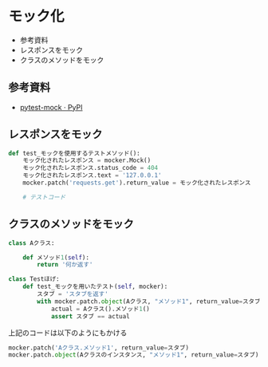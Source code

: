 # モック化

<!-- MarkdownTOC -->

- 参考資料
- レスポンスをモック
- クラスのメソッドをモック

<!-- /MarkdownTOC -->

## 参考資料

 - [pytest-mock · PyPI](https://pypi.org/project/pytest-mock/)

## レスポンスをモック
```python
def test_モックを使用するテストメソッド():
    モック化されたレスポンス = mocker.Mock()
    モック化されたレスポンス.status_code = 404
    モック化されたレスポンス.text = '127.0.0.1'
    mocker.patch('requests.get').return_value = モック化されたレスポンス

    # テストコード
```

## クラスのメソッドをモック
```python
class Aクラス:

    def メソッド1(self):
        return '何か返す'
```
```python
class Testほげ:
    def test_モックを用いたテスト(self, mocker):
        スタブ = 'スタブを返す'
        with mocker.patch.object(Aクラス, "メソッド1", return_value=スタブ):
            actual = Aクラス().メソッド1()
            assert スタブ == actual
```
上記のコードは以下のようにもかける
```python
mocker.patch('Aクラス.メソッド1', return_value=スタブ)
mocker.patch.object(Aクラスのインスタンス, "メソッド1", return_value=スタブ)
```